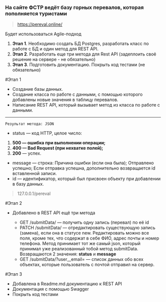 ### На сайте ФСТР ведёт базу горных перевалов, которая пополняется туристами
>https://pereval.online/

Будет использоваться Agile-подход

1. __Этап 1__. Необходимо создать БД Postgres, разработать класс по работе с БД и один метод для REST API.
2. __Этап 2__. Разработать еще три метода для Rest API (задеплоить своё решение на сервере - не обязательно)
3. __Этап 3__. Подготовить документацию. Покрыть код тестами (не обязательно)

#Этап 1
- Создание базы данных.
- Создание класса по работе с данными, с помощью которого добавлены новые значения в таблицу перевалов.
- Написание REST API, который вызывает метод из класса по работе с данными.
___
    Результат метода: JSON

* status — код HTTP, целое число:
1. __500 — ошибка при выполнении операции;__
2. __400 — Bad Request (при нехватке полей);__
3. __200__ — успех.
* message — строка:
Причина ошибки (если она была);
Отправлено успешно;
Если отправка успешна, дополнительно возвращается id вставленной записи.
* id — идентификатор, который был присвоен объекту при добавлении в базу данных.
>127.0.0.1/pereval

#Этап 2
- Добавлено в REST API ещё три метода


    * GET /submitData/<id> — получить одну запись (перевал) по её id
    * PATCH /submitData/<id> — отредактировать существующую запись (замена), если она в статусе new. Редактировать можно все поля, кроме тех, что содержат в себе ФИО, адрес почты и номер телефона. Метод принимает тот же самый json, который принимал уже реализованный тобой метод submitData.
    Возвращаются 2 значения: __status__ и __message__
    * GET /submitData/?user__email=<email> — список данных обо всех объектах, которые пользователь с почтой <email> отправил на сервер.

#Этап 3
- Добавлена в Readme.md документацию к REST API
- Документация с помощью Swagger
- Покрыть код тестами
